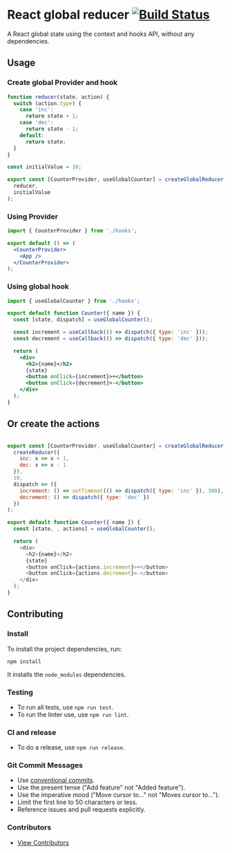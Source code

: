 # React global reducer [![Build Status](https://travis-ci.org/javi11/react-global-reducer.svg?branch=master)](https://travis-ci.org/javi11/react-global-reducer)

A React global state using the context and hooks API, without any dependencies.

## Usage

### Create global Provider and hook

```jsx
function reducer(state, action) {
  switch (action.type) {
    case 'inc':
      return state + 1;
    case 'dec':
      return state - 1;
    default:
      return state;
  }
}

const initialValue = 10;

export const [CounterProvider, useGlobalCounter] = createGlobalReducer(
  reducer,
  initialValue
);
```

### Using Provider

```jsx
import { CounterProvider } from './hooks';

export default () => (
  <CounterProvider>
    <App />
  </CounterProvider>
);
```

### Using global hook

```jsx
import { useGlobalCounter } from './hooks';

export default function Counter({ name }) {
  const [state, dispatch] = useGlobalCounter();

  const increment = useCallback(() => dispatch({ type: 'inc' }));
  const decrement = useCallback(() => dispatch({ type: 'dec' }));

  return (
    <div>
      <h2>{name}</h2>
      {state}
      <button onClick={increment}>+</button>
      <button onClick={decrement}>-</button>
    </div>
  );
}
```

## Or create the actions

```js

export const [CounterProvider, useGlobalCounter] = createGlobalReducer(
  createReducer({
    inc: x => x + 1,
    dec: x => x - 1
  }),
  10,
  dispatch => ({
    increment: () => setTimeout(() => dispatch({ type: 'inc' }), 300),
    decrement: () => dispatch({ type: 'dec' })
  })
);

export default function Counter({ name }) {
  const [state, , actions] = useGlobalCounter();

  return (
    <div>
      <h2>{name}</h2>
      {state}
      <button onClick={actions.increment}>+</button>
      <button onClick={actions.decrement}>-</button>
    </div>
  );
}

```

## Contributing

### Install

To install the project dependencies, run:

```console
npm install
```

It installs the `node_modules` dependencies.

### Testing

- To run all tests, use `npm run test`.
- To run the linter use, use `npm run lint`.

### CI and release

- To do a release, use `npm run release`.

### Git Commit Messages

- Use [conventional commits](https://www.conventionalcommits.org).
- Use the present tense ("Add feature" not "Added feature").
- Use the imperative mood ("Move cursor to..." not "Moves cursor to...").
- Limit the first line to 50 characters or less.
- Reference issues and pull requests explicitly.

### Contributors

- [View Contributors](https://github.com/javi11/react-global-reducer/graphs/contributors)

